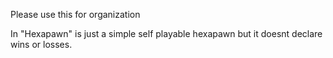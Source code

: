 Please use this for organization

In "Hexapawn" is just a simple self playable hexapawn but it doesnt declare wins or losses.
